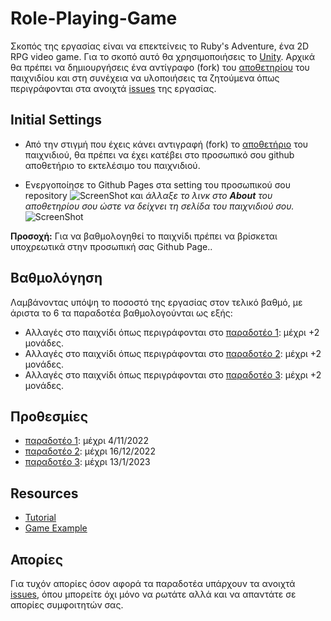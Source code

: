 # Role-Playing-Game

Σκοπός της εργασίας είναι να επεκτείνεις το Ruby's Adventure, ένα 2D RPG video game. Για το σκοπό αυτό θα χρησιμοποιήσεις τo [Unity](https://unity.com/). Αρχικά θα πρέπει να δημιουργήσεις ένα αντίγραφο (fork) του [αποθετηρίου](https://github.com/merkourisa/Role-Playing-Game) του παιχνιδίου και στη συνέχεια να υλοποιήσεις τα ζητούμενα όπως περιγράφονται στα ανοιχτά [issues](https://github.com/merkourisa/Role-Playing-Game/issues) της εργασίας.

## Initial Settings
- Από την στιγμή που έχεις κάνει αντιγραφή (fork) το [αποθετήριο](https://github.com/merkourisa/Role-Playing-Game) του παιχνιδιού, θα πρέπει να έχει κατέβει στο προσωπικό σου github αποθετήριο το εκτελέσιμο του παιχνιδιού.

- Ενεργοποίησε το Github Pages στα setting του προσωπικού σου repository ![ScreenShot](1.png) και *άλλαξε το λινκ στο **About** του αποθετηρίου σου ώστε να δείχνει τη σελίδα του παιχνιδιού σου.*
![ScreenShot](2.png)

**Προσοχή:** Για να βαθμολογηθεί το παιχνίδι πρέπει να βρίσκεται υποχρεωτικά στην προσωπική σας Github Page..

## Βαθμολόγηση
Λαμβάνοντας υπόψη το ποσοστό της εργασίας στον τελικό βαθμό, με άριστα το 6 τα παραδοτέα βαθμολογούνται ως εξής:
- Αλλαγές στο παιχνίδι όπως περιγράφονται στο [παραδοτέο 1](https://github.com/merkourisa/Role-Playing-Game/issues/1): μέχρι +2 μονάδες. 
- Αλλαγές στο παιχνίδι όπως περιγράφονται στο [παραδοτέο 2](https://github.com/merkourisa/Role-Playing-Game/issues/2): μέχρι +2 μονάδες.
- Αλλαγές στο παιχνίδι όπως περιγράφονται στο [παραδοτέο 3](https://github.com/merkourisa/Role-Playing-Game/issues/3): μέχρι +2 μονάδες.


## Προθεσμίες
- [παραδοτέο 1](https://github.com/merkourisa/Role-Playing-Game/issues/1): μέχρι 4/11/2022 
- [παραδοτέο 2](https://github.com/merkourisa/Role-Playing-Game/issues/2): μέχρι 16/12/2022
- [παραδοτέο 3](https://github.com/merkourisa/Role-Playing-Game/issues/3): μέχρι 13/1/2023

## Resources

- [Tutorial](https://learn.unity.com/project/ruby-s-2d-rpg?uv=2020.3)
- [Game Example](https://psarrask.github.io/Pacman/)

## Απορίες

Για τυχόν απορίες όσον αφορά τα παραδοτέα υπάρχουν τα ανοιχτά [issues](https://github.com/merkourisa/Role-Playing-Game/issues), όπου μπορείτε όχι μόνο να ρωτάτε αλλά και να απαντάτε σε απορίες συμφοιτητών σας. 
